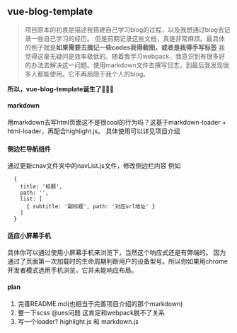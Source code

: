 ## vue-blog-template

> 项目原本的初衷是描述我搭建自己学习blog的过程，以及我想通过blog去记录一些自己学习的经历。
> 但是前期记录这些文档，真是非常麻烦。最具体的例子就是**如果需要去摘记一些codes我得截图，或者是我得手写标签**
> 我觉得这毫无疑问是效率极低的。随着我学习webpack，我意识到有很多好的办法去解决这一问题。使用markdown文件去撰写日志，到最后我发现很多人都能使用。它不再局限于我个人的blog。

**所以，vue-blog-template诞生了**🎉🎉🎉

#### markdown

用markdown去写html页面这不是很cool的行为吗？这基于markdown-loader + html-loader，再配合highlight.js。
具体使用可以详见项目介绍

#### 侧边栏导航组件

通过更新cnav文件夹中的navList.js文件，修改侧边栏内容
例如
```
  {
    title: '标题',
    path: '',
    list: [
      { subtitle: '副标题', path: '对应url地址' }
    ]
  }
```

#### 适应小屏幕手机

具体你可以通过使用小屏幕手机来浏览下，当然这个响应式还是有弊端的。
因为通过了页面第一次加载时的生命周期判断用户的设备型号。所以你如果用chrome开发者模式选用手机浏览，它并未能响应布局。

#### plan

1. 完善README.md(也相当于完善项目介绍的那个markdown)
2. 整一下scss  @ues问题 这肯定和webpack脱不了关系
3. 写一个loader? highlight.js 和 markdown.js